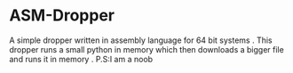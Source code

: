 # ASM-Dropper
A simple dropper written in assembly language for 64 bit systems . This dropper runs a small python in memory which then downloads a bigger file and runs it in memory . P.S:I am a noob
